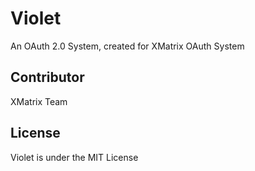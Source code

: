 # Violet
An OAuth 2.0 System, created for XMatrix OAuth System

## Contributor
XMatrix Team

## License
Violet is under the MIT License